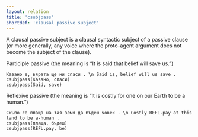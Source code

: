 ```yaml
---
layout: relation
title: 'csubjpass'
shortdef: 'clausal passive subject'
---
```


A clausal passive subject is a clausal syntactic subject of a passive
clause (or more generally, any voice where the proto-agent argument does not become the subject 
of the clause).

Participle passive (the meaning is “It is said that belief will save us.”)

~~~ sdparse
Казано е, вярата ще ни спаси . \n Said is, belief will us save .
csubjpass(Казано, спаси)
csubjpass(Said, save)
~~~

Reflexive passive (the meaning is “It is costly for one on our Earth to be a human.”)

~~~ sdparse
Скъпо се плаща на тая земя да бъдеш човек . \n Costly REFL.pay at this land to be a-human .
csubjpass(плаща, бъдеш)
csubjpass(REFL.pay, be)
~~~
